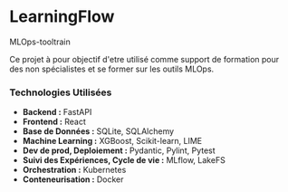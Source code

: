 # LearningFlow
MLOps-tooltrain

Ce projet à pour objectif d'etre utilisé comme support de formation pour des non spécialistes et se former sur les outils MLOps.

### Technologies Utilisées
- **Backend :** FastAPI
- **Frontend :** React
- **Base de Données :** SQLite, SQLAlchemy
- **Machine Learning :** XGBoost, Scikit-learn, LIME
- **Dev de prod, Deploiement :** Pydantic, Pylint, Pytest
- **Suivi des Expériences, Cycle de vie :** MLflow, LakeFS
- **Orchestration :** Kubernetes
- **Conteneurisation :** Docker
